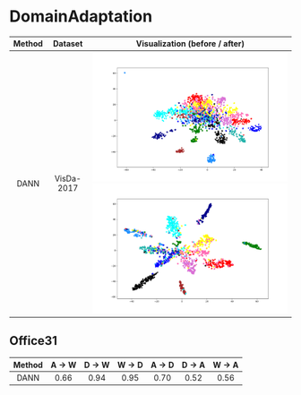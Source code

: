 # DomainAdaptation
Method | Dataset | Visualization (before / after)
:-------------------------:|:-------------------------:|:-------------------------:
DANN | VisDa-2017 | ![](/visualization/visda/resnet50_without_domain_adaptation.png)<br>![](/visualization/visda/resnet50_with_domain_adaptation.png)

## Office31
| Method | A -> W | D -> W | W -> D | A -> D | D -> A | W -> A |
|:------:|:------:|:------:|:------:|:------:|:------:|:------:|
|DANN    |0.66    |0.94    |0.95    | 0.70   |0.52    |0.56    |
